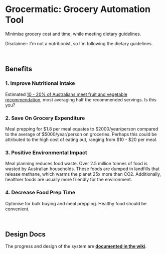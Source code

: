 # Grocermatic: Grocery Automation Tool
Minimise grocery cost and time, while meeting dietary guidelines.

Disclaimer: I'm not a nutritionist, so I'm following the dietary guidelines.

<div>&nbsp</div>

## Benefits

### 1. Improve Nutritional Intake
Estimated [10 - 20% of Australians meet fruit and vegetable recommendation](https://www.abs.gov.au/statistics/health/health-conditions-and-risks/dietary-behaviour/2020-21), most averaging half the recommended servings. Is this you?

### 2. Save On Grocery Expenditure
Meal prepping for $1.8 per meal equates to $2000/year/person compared to the average of $5000/year/person on groceries.
Perhaps this could be attributed to the high cost of eating out, ranging from $10 - $20 per meal.

### 3. Positive Environmental Impact
Meal planning reduces food waste. Over 2.5 million tonnes of food is wasted by Australian households. These foods are dumped in landfills that release methane, which warms the planet 25x more than CO2. Additionally, healthier foods are usually more friendly for the environment.

### 4. Decrease Food Prep Time
Optimise for bulk buying and meal prepping. Healthy food should be convenient.

<div>&nbsp</div>

## Design Docs
The progress and design of the system are **[documented in the wiki](https://github.com/MengLinMaker/Grocery-Suggester/wiki)**.
